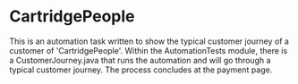 # CartridgePeople

This is an automation task written to show the typical customer journey of a customer of 'CartridgePeople'. 
Within the AutomationTests module, there is a CustomerJourney.java that runs the automation and will go through a typical customer journey. The process concludes at the payment page. 


